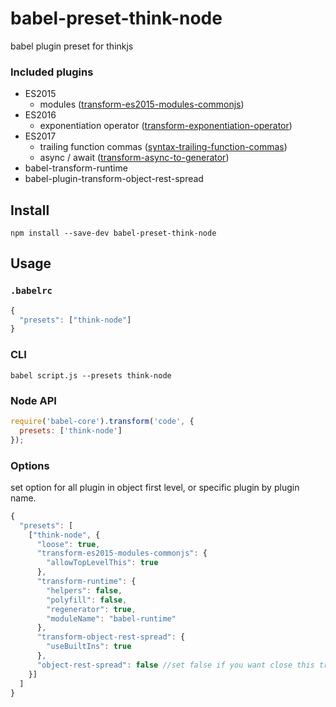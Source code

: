 # babel-preset-think-node
babel plugin preset for thinkjs


### Included plugins

- ES2015
  - modules ([transform-es2015-modules-commonjs](http://babeljs.io/docs/plugins/transform-es2015-modules-commonjs))
- ES2016
  - exponentiation operator ([transform-exponentiation-operator](http://babeljs.io/docs/plugins/transform-exponentiation-operator))
- ES2017
  - trailing function commas ([syntax-trailing-function-commas](http://babeljs.io/docs/plugins/syntax-trailing-function-commas))
  - async / await ([transform-async-to-generator](http://babeljs.io/docs/plugins/transform-async-to-generator))
- babel-transform-runtime
- babel-plugin-transform-object-rest-spread

## Install

```
npm install --save-dev babel-preset-think-node
```

## Usage

### `.babelrc`

```js
{
  "presets": ["think-node"]
}
```
### CLI

```
babel script.js --presets think-node
```

### Node API

```js
require('babel-core').transform('code', {
  presets: ['think-node']
});
```

### Options

set option for all plugin in object first level, or specific plugin by plugin name.

```js
{
  "presets": [
    ["think-node", {
      "loose": true,
      "transform-es2015-modules-commonjs": {
        "allowTopLevelThis": true
      },
      "transform-runtime": {
        "helpers": false,
        "polyfill": false,
        "regenerator": true,
        "moduleName": "babel-runtime"
      },
      "transform-object-rest-spread": {
        "useBuiltIns": true
      },
      "object-rest-spread": false //set false if you want close this transform plugin
    }]
  ]
}
```
